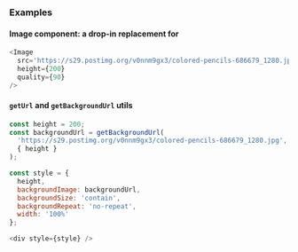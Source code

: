 ### Examples

#### Image component: a drop-in replacement for <img>
```js
<Image
  src='https://s29.postimg.org/v0nnm9gx3/colored-pencils-686679_1280.jpg'
  height={200}
  quality={90}
/>
```

#### `getUrl` and `getBackgroundUrl` utils
```js
const height = 200;
const backgroundUrl = getBackgroundUrl(
  'https://s29.postimg.org/v0nnm9gx3/colored-pencils-686679_1280.jpg',
  { height }
);

const style = {
  height,
  backgroundImage: backgroundUrl,
  backgroundSize: 'contain',
  backgroundRepeat: 'no-repeat',
  width: '100%'
};

<div style={style} />
```
